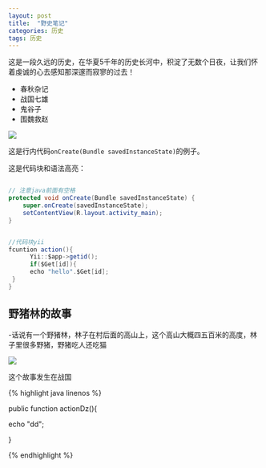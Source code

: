 ```yaml
---
layout: post
title:  "野史笔记"
categories: 历史
tags: 历史
---
```




这是一段久远的历史，在华夏5千年的历史长河中，积淀了无数个日夜，让我们怀着虔诚的心去感知那深邃而寂寥的过去！

- 春秋杂记
- 战国七雄
- 鬼谷子
- 围魏救赵

![](http://s7.sinaimg.cn/mw690/0027Q0dLzy6MEQ3YQBwb6&690)



这是行内代码`onCreate(Bundle savedInstanceState)`的例子。

这是代码块和语法高亮：

```java

// 注意java前面有空格
protected void onCreate(Bundle savedInstanceState) {
    super.onCreate(savedInstanceState);
    setContentView(R.layout.activity_main);
}
```


``` java

//代码块yii
fcuntion action(){
      Yii::$app->getid();
      if($Get[id]){
      echo "hello".$Get[id];
 }
}
```

## 野猪林的故事
   
-话说有一个野猪林，林子在村后面的高山上，这个高山大概四五百米的高度，林子里很多野猪，野猪吃人还吃猫

![](http://s14.sinaimg.cn/mw690/0027Q0dLzy6MEQfQskB3d&690)

这个故事发生在战国

{% highlight java linenos %}

 public function actionDz(){

   echo "dd";
   
}

{% endhighlight %}

